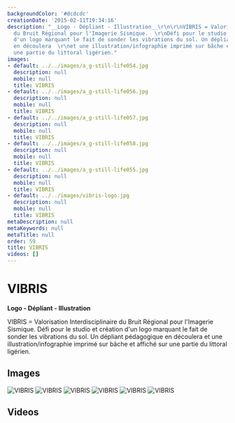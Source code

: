 ```yaml
---
backgroundColor: '#dcdcdc'
creationDate: '2015-02-11T19:34:16'
description: "__Logo - Dépliant - Illustration__\r\n\r\nVIBRIS = Valorisation Interdisciplinaire
  du Bruit Régional pour l'Imagerie Sismique.  \r\nDéfi pour le studio et création
  d'un logo marquant le fait de sonder les vibrations du sol. Un dépliant pédagogique
  en découlera  \r\net une illustration/infographie imprimé sur bâche et affiché sur
  une partie du littoral ligérien."
images:
- default: ../../images/a_g-still-life054.jpg
  description: null
  mobile: null
  title: VIBRIS
- default: ../../images/a_g-still-life056.jpg
  description: null
  mobile: null
  title: VIBRIS
- default: ../../images/a_g-still-life057.jpg
  description: null
  mobile: null
  title: VIBRIS
- default: ../../images/a_g-still-life058.jpg
  description: null
  mobile: null
  title: VIBRIS
- default: ../../images/a_g-still-life055.jpg
  description: null
  mobile: null
  title: VIBRIS
- default: ../../images/vibris-logo.jpg
  description: null
  mobile: null
  title: VIBRIS
metaDescription: null
metaKeywords: null
metaTitle: null
order: 59
title: VIBRIS
videos: []
---
```


# VIBRIS

__Logo - Dépliant - Illustration__

VIBRIS = Valorisation Interdisciplinaire du Bruit Régional pour l'Imagerie Sismique.
Défi pour le studio et création d'un logo marquant le fait de sonder les vibrations du sol. Un dépliant pédagogique en découlera
et une illustration/infographie imprimé sur bâche et affiché sur une partie du littoral ligérien.

## Images

![VIBRIS](../../images/a_g-still-life054.jpg)
![VIBRIS](../../images/a_g-still-life056.jpg)
![VIBRIS](../../images/a_g-still-life057.jpg)
![VIBRIS](../../images/a_g-still-life058.jpg)
![VIBRIS](../../images/a_g-still-life055.jpg)
![VIBRIS](../../images/vibris-logo.jpg)

## Videos
